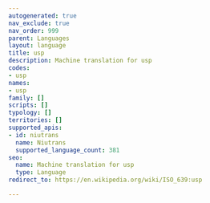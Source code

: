 ```yaml
---
autogenerated: true
nav_exclude: true
nav_order: 999
parent: Languages
layout: language
title: usp
description: Machine translation for usp
codes:
- usp
names:
- usp
family: []
scripts: []
typology: []
territories: []
supported_apis:
- id: niutrans
  name: Niutrans
  supported_language_count: 381
seo:
  name: Machine translation for usp
  type: Language
redirect_to: https://en.wikipedia.org/wiki/ISO_639:usp

---
```


